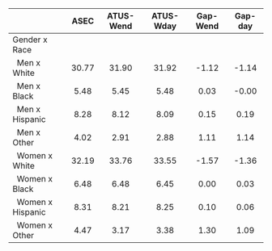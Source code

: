 
|                      |         ASEC |    ATUS-Wend |    ATUS-Wday |     Gap-Wend |      Gap-day |
| -------------------- | :----------: | :----------: | :----------: | :----------: | :----------: |
| Gender x Race        |              |              |              |              |              |
| &nbsp;&nbsp;Men x White |        30.77 |        31.90 |        31.92 |        -1.12 |        -1.14 |
| &nbsp;&nbsp;Men x Black |         5.48 |         5.45 |         5.48 |         0.03 |        -0.00 |
| &nbsp;&nbsp;Men x Hispanic |         8.28 |         8.12 |         8.09 |         0.15 |         0.19 |
| &nbsp;&nbsp;Men x Other |         4.02 |         2.91 |         2.88 |         1.11 |         1.14 |
| &nbsp;&nbsp;Women x White |        32.19 |        33.76 |        33.55 |        -1.57 |        -1.36 |
| &nbsp;&nbsp;Women x Black |         6.48 |         6.48 |         6.45 |         0.00 |         0.03 |
| &nbsp;&nbsp;Women x Hispanic |         8.31 |         8.21 |         8.25 |         0.10 |         0.06 |
| &nbsp;&nbsp;Women x Other |         4.47 |         3.17 |         3.38 |         1.30 |         1.09 |

